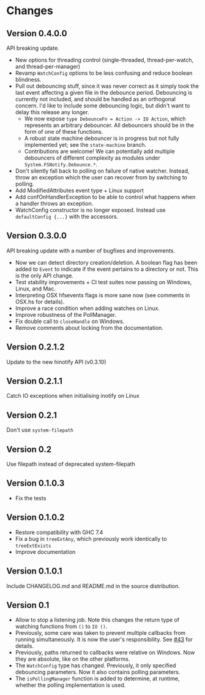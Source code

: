 Changes
=======

Version 0.4.0.0
---------------

API breaking update.

* New options for threading control (single-threaded, thread-per-watch, and thread-per-manager)
* Revamp `WatchConfig` options to be less confusing and reduce boolean blindness.
* Pull out debouncing stuff, since it was never correct as it simply took the last event affecting a given file in the debounce period. Debouncing is currently not included, and should be handled as an orthogonal concern. I'd like to include some debouncing logic, but didn't want to delay this release any longer.
  * We now expose `type DebounceFn = Action -> IO Action`, which represents an arbitrary debouncer. All debouncers should be in the form of one of these functions.
  * A robust state machine debouncer is in progress but not fully implemented yet; see the `state-machine` branch.
  * Contributions are welcome! We can potentially add multiple debouncers of different complexity as modules under `System.FSNotify.Debounce.*`.
* Don't silently fall back to polling on failure of native watcher.
  Instead, throw an exception which the user can recover from by switching to polling.
* Add ModifiedAttributes event type + Linux support
* Add confOnHandlerException to be able to control what happens when a handler throws an exception.
* WatchConfig constructor is no longer exposed. Instead use `defaultConfig {...}` with the accessors.

Version 0.3.0.0
---------------

API breaking update with a number of bugfixes and improvements.

* Now we can detect directory creation/deletion. A boolean flag has been added
  to `Event` to indicate if the event pertains to a directory or not. This is the
  only API change.
* Test stability improvements + CI test suites now passing on Windows, Linux, and Mac.
* Interpreting OSX hfsevents flags is more sane now (see comments in OSX.hs for details).
* Improve a race condition when adding watches on Linux.
* Improve robustness of the PollManager.
* Fix double call to `closeHandle` on Windows.
* Remove comments about locking from the documentation.

Version 0.2.1.2
---------------

Update to the new hinotify API (v0.3.10)

Version 0.2.1.1
---------------

Catch IO exceptions when initialising inotify on Linux

Version 0.2.1
-------------

Don't use `system-filepath`

Version 0.2
-----------

Use filepath instead of deprecated system-filepath

Version 0.1.0.3
---------------

* Fix the tests

Version 0.1.0.2
---------------

* Restore compatibility with GHC 7.4
* Fix a bug in `treeExtAny`, which previously work identically to
  `treeExtExists`
* Improve documentation

Version 0.1.0.1
---------------

Include CHANGELOG.md and README.md in the source distribution.

Version 0.1
-----------

* Allow to stop a listening job. Note this changes the return type of watching
  functions from `()` to `IO ()`.
* Previously, some care was taken to prevent multiple callbacks from running
  simultaneously. It is now the user's responsibility. See
  [#43](https://github.com/haskell-fswatch/hfsnotify/issues/43) for details.
* Previously, paths returned to callbacks were relative on Windows. Now they are
  absolute, like on the other platforms.
* The `WatchConfig` type has changed. Previously, it only specified debouncing
  parameters. Now it also contains polling parameters.
* The `isPollingManager` function is added to determine, at runtime, whether the
  polling implementation is used.
